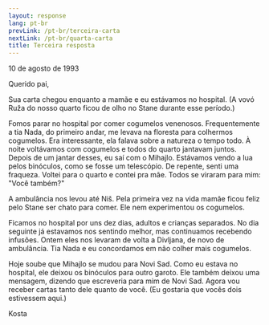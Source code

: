 ```yaml
---
layout: response
lang: pt-br
prevLink: /pt-br/terceira-carta
nextLink: /pt-br/quarta-carta
title: Terceira resposta
---
```


<div class="Response-date">10 de agosto de 1993</div>

Querido pai,

Sua carta chegou enquanto a mamãe e eu estávamos no hospital. (A vovó Ruža do nosso quarto ficou de olho no Stane durante esse período.)

Fomos parar no hospital por comer cogumelos venenosos. Frequentemente a tia Nada, do primeiro andar, me levava na floresta para colhermos cogumelos. Era interessante, ela falava sobre a natureza o tempo todo. À noite voltávamos com cogumelos e todos do quarto jantavam juntos. Depois de um jantar desses, eu saí com o Mihajlo. Estávamos vendo a lua pelos binóculos, como se fosse um telescópio. De repente, senti uma fraqueza. Voltei para o quarto e contei pra mãe. Todos se viraram para mim: "Você também?"

A ambulância nos levou até Niš. Pela primeira vez na vida mamãe ficou feliz pelo Stane ser chato para comer. Ele nem experimentou os cogumelos.

Ficamos no hospital por uns dez dias, adultos e crianças separados. No dia seguinte já estavamos nos sentindo melhor, mas continuamos recebendo infusões. Ontem eles nos levaram de volta a Divljana, de novo de ambulância. Tia Nada e eu concordamos em não colher mais cogumelos.

Hoje soube que Mihajlo se mudou para Novi Sad. Como eu estava no hospital, ele deixou os binóculos para outro garoto. Ele também deixou uma mensagem, dizendo que escreveria para mim de Novi Sad. Agora vou receber cartas tanto dele quanto de você. (Eu gostaria que vocês dois estivessem aqui.)

<div class="Response-signature">Kosta</div>
